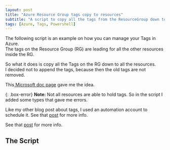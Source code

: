 ```yaml
---
layout: post
title: "Azure Resource Group tags copy to resources"
subtitle: "A script to copy all the tags from the ResourceGroup down to the resources"
tags: [Azure, Tags, Powershell]
---
```


The following script is an example on how you can manage your Tags in Azure.  
The tags on the Resource Group (RG) are leading for all the other resources inside the RG.

So what it does is copy all the Tags on the RG down to all the resources.  
I decided not to append the tags, because then the old tags are not removed.  

This[ Microsoft doc page](https://docs.microsoft.com/en-us/azure/azure-resource-manager/resource-group-using-tags) gave me the idea.

{: .box-error}
**Note:** Not all resources are able to hold tags. So in the script I added some types that gave me errors.

Like my other blog post about tags, I used an automation account to schedule it. See that [post](/posts/2018-11-13-azure-automatic-tags.md) for more info.

See that [post](/_posts/2018-11-13-azure-automatic-tags.md) for more info.

## The Script

<script src="https://gist.github.com/energetic-it/c48e146521f5e47da927ceef9ad34945.js"></script>